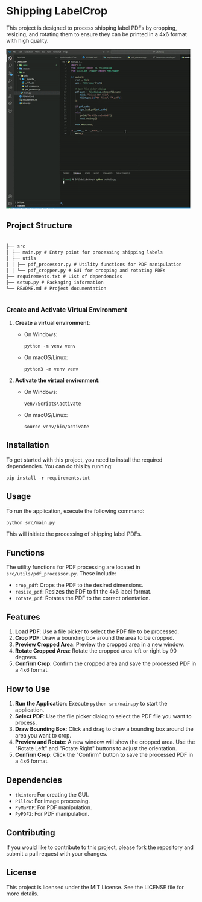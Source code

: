 # Shipping LabelCrop

This project is designed to process shipping label PDFs by cropping, resizing, and rotating them to ensure they can be printed in a 4x6 format with high quality.


![LabelCrop Demo](LabelCrop.gif)


## Project Structure

```

├── src
│ ├── main.py # Entry point for processing shipping labels
│ ├── utils
│ │ ├── pdf_processor.py # Utility functions for PDF manipulation
│ │ └── pdf_cropper.py # GUI for cropping and rotating PDFs
├── requirements.txt # List of dependencies
├── setup.py # Packaging information
└── README.md # Project documentation


```

### Create and Activate Virtual Environment

1. **Create a virtual environment**:
   - On Windows:
     ```
     python -m venv venv
     ```
   - On macOS/Linux:
     ```
     python3 -m venv venv
     ```

2. **Activate the virtual environment**:
   - On Windows:
     ```
     venv\Scripts\activate
     ```
   - On macOS/Linux:
     ```
     source venv/bin/activate
     ```

## Installation

To get started with this project, you need to install the required dependencies. You can do this by running:

```
pip install -r requirements.txt
```

## Usage

To run the application, execute the following command:

```
python src/main.py
```

This will initiate the processing of shipping label PDFs.

## Functions

The utility functions for PDF processing are located in `src/utils/pdf_processor.py`. These include:

- `crop_pdf`: Crops the PDF to the desired dimensions.
- `resize_pdf`: Resizes the PDF to fit the 4x6 label format.
- `rotate_pdf`: Rotates the PDF to the correct orientation.

## Features

1. **Load PDF**: Use a file picker to select the PDF file to be processed.
2. **Crop PDF**: Draw a bounding box around the area to be cropped.
3. **Preview Cropped Area**: Preview the cropped area in a new window.
4. **Rotate Cropped Area**: Rotate the cropped area left or right by 90 degrees.
5. **Confirm Crop**: Confirm the cropped area and save the processed PDF in a 4x6 format.

## How to Use

1. **Run the Application**: Execute `python src/main.py` to start the application.
2. **Select PDF**: Use the file picker dialog to select the PDF file you want to process.
3. **Draw Bounding Box**: Click and drag to draw a bounding box around the area you want to crop.
4. **Preview and Rotate**: A new window will show the cropped area. Use the "Rotate Left" and "Rotate Right" buttons to adjust the orientation.
5. **Confirm Crop**: Click the "Confirm" button to save the processed PDF in a 4x6 format.

## Dependencies

- `tkinter`: For creating the GUI.
- `Pillow`: For image processing.
- `PyMuPDF`: For PDF manipulation.
- `PyPDF2`: For PDF manipulation.

## Contributing

If you would like to contribute to this project, please fork the repository and submit a pull request with your changes.

## License

This project is licensed under the MIT License. See the LICENSE file for more details.
